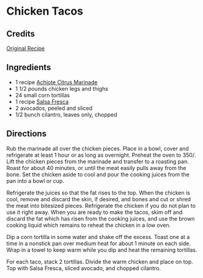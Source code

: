 # Chicken Tacos 

<!-- BEGIN content -->

## Credits

[Original Recipe](http://www.foodtv.com/foodtv/recipe/0,6255,3186,00.html "http://www.foodtv.com/foodtv/recipe/0,6255,3186,00.html")

## Ingredients

- 1 recipe [Achiote Citrus Marinade](/recipe/index.php?title=Achiote_Citrus_Marinade "Achiote Citrus Marinade")
- 1 1/2 pounds chicken legs and thighs 
- 24 small corn tortillas
- 1 recipe [Salsa Fresca](/recipe/index.php?title=Salsa_Fresca "Salsa Fresca")
- 2 avocados, peeled and sliced 
- 1/2 bunch cilantro, leaves only, chopped

## Directions

Rub the marinade all over the chicken pieces. Place in a bowl, cover and refrigerate at least 1 hour or as long as overnight. Preheat the oven to 350/. Lift the chicken pieces from the marinade and transfer to a roasting pan. Roast for about 40 minutes, or until the meat easily pulls away from the bone. Set the chicken aside to cool and pour the cooking juices from the pan into a bowl or cup.   
  
Refrigerate the juices so that the fat rises to the top. When the chicken is cool, remove and discard the skin, if desired, and bones and cut or shred the meat into bitesized pieces. Refrigerate the chicken if you do not plan to use it right away. When you are ready to make the tacos, skim off and discard the fat which has risen from the cooking juices, and use the brown cooking liquid which remains to reheat the chicken in a low oven.   
  
Dip a corn tortilla in some water and shake off the excess. Toast one at a time in a nonstick pan over medium heat for about 1 minute on each side. Wrap in a towel to keep warm while you dip and heat the remaining tortillas.   
  
For each taco, stack 2 tortillas. Divide the warm chicken and place on top. Top with Salsa Fresca, sliced avocado, and chopped cilantro.

<!-- Saved in parser cache with key mudabon_recipe:pcache:idhash:1380-0!1!0!0!!en!2 and timestamp 20071117185207 --><!-- END content -->

